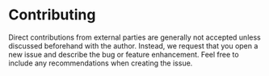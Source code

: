 # Contributing

Direct contributions from external parties are generally not accepted unless discussed beforehand with the author. Instead, we request that you open a new issue and describe the bug or feature enhancement. Feel free to include any recommendations when creating the issue.